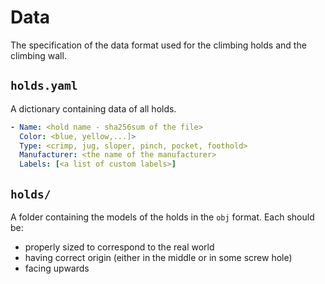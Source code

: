 # Data
The specification of the data format used for the climbing holds and the climbing wall.

## `holds.yaml`
A dictionary containing data of all holds.

```yaml
- Name: <hold name - sha256sum of the file>
  Color: <blue, yellow,...]>
  Type: <crimp, jug, sloper, pinch, pocket, foothold>
  Manufacturer: <the name of the manufacturer>
  Labels: [<a list of custom labels>]
```

## `holds/`
A folder containing the models of the holds in the `obj` format. Each should be:

- properly sized to correspond to the real world
- having correct origin (either in the middle or in some screw hole)
- facing upwards
